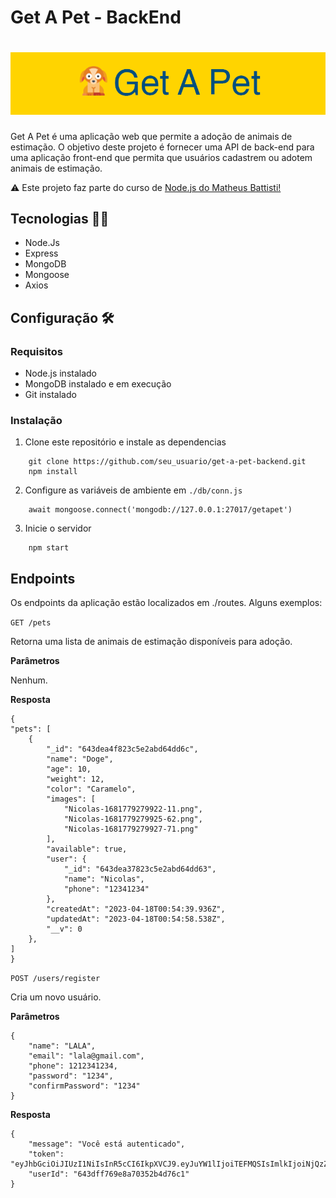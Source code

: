 # Get A Pet - BackEnd
<h1 align="center"><img src="pictures/header.png" alt="logo" width=700/></h1>
Get A Pet é uma aplicação web que permite a adoção de animais de estimação. O objetivo deste projeto é fornecer uma API de back-end para uma aplicação front-end que permita que usuários cadastrem ou adotem animais de estimação.

⚠️ Este projeto faz parte do curso de <a href="https://www.udemy.com/course/nodejs-do-zero-a-maestria-com-diversos-projetos/">Node.js do Matheus Battisti!</a> 


## Tecnologias 👩‍💻

- Node.Js
- Express
- MongoDB
- Mongoose
- Axios


## Configuração 🛠️

### Requisitos

- Node.js instalado
- MongoDB instalado e em execução
- Git instalado

### Instalação 

1. Clone este repositório e instale as dependencias

````
    git clone https://github.com/seu_usuario/get-a-pet-backend.git
    npm install
````

2. Configure as variáveis de ambiente em `./db/conn.js`

````
    await mongoose.connect('mongodb://127.0.0.1:27017/getapet')
````

3. Inicie o servidor

````
    npm start
````


## Endpoints

Os endpoints da aplicação estão localizados em ./routes. Alguns exemplos:

`GET /pets`

Retorna uma lista de animais de estimação disponíveis para adoção.

**Parâmetros**

Nenhum.

**Resposta**
````
{
"pets": [
    {
        "_id": "643dea4f823c5e2abd64dd6c",
        "name": "Doge",
        "age": 10,
        "weight": 12,
        "color": "Caramelo",
        "images": [
            "Nicolas-1681779279922-11.png",
            "Nicolas-1681779279925-62.png",
            "Nicolas-1681779279927-71.png"
        ],
        "available": true,
        "user": {
            "_id": "643dea37823c5e2abd64dd63",
            "name": "Nicolas",
            "phone": "12341234"
        },
        "createdAt": "2023-04-18T00:54:39.936Z",
        "updatedAt": "2023-04-18T00:54:58.538Z",
        "__v": 0
    },
]
}
````


`POST /users/register`

Cria um novo usuário.

**Parâmetros**

````
{
    "name": "LALA",
    "email": "lala@gmail.com",
    "phone": 1212341234,
    "password": "1234",
    "confirmPassword": "1234"
}
````

**Resposta**

````
{
    "message": "Você está autenticado",
    "token": "eyJhbGciOiJIUzI1NiIsInR5cCI6IkpXVCJ9.eyJuYW1lIjoiTEFMQSIsImlkIjoiNjQzZGZmNzY5ZThhNzAzNTJiNGQ3NmMxIiwiaWF0IjoxNjgxNzg0Njk0fQ._7KzLWFhXP0co5JMnhYkEgKx1K1ut4uTvHm7wdbiHfw",
    "userId": "643dff769e8a70352b4d76c1"
}
````